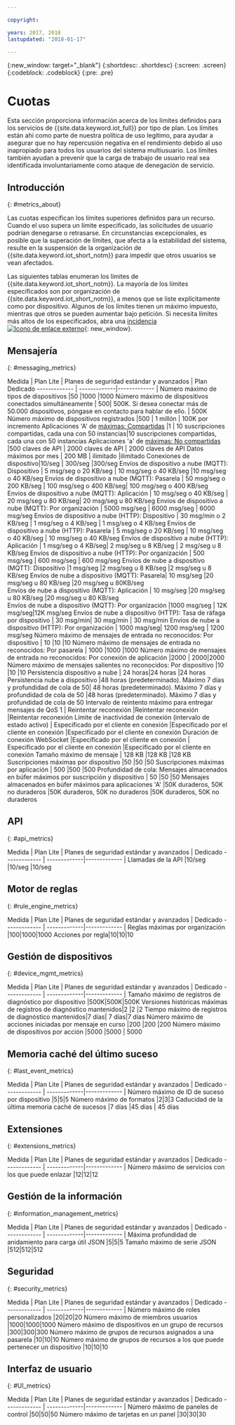 ```yaml
---

copyright:

years: 2017, 2018
lastupdated: "2018-01-17"

---
```


{:new_window: target="\_blank"}
{:shortdesc: .shortdesc}
{:screen: .screen}
{:codeblock: .codeblock}
{:pre: .pre}


# Cuotas
Esta sección proporciona información acerca de los límites definidos para los servicios de {{site.data.keyword.iot_full}} por tipo de plan. Los límites están ahí como parte de nuestra política de uso legítimo, para ayudar a asegurar que no hay repercusión negativa en el rendimiento debido al uso inapropiado para todos los usuarios del sistema multiusuario. Los límites también ayudan a prevenir que la carga de trabajo de usuario real sea identificada involuntariamente como ataque de denegación de servicio.

## Introducción
{: #metrics_about}

Las cuotas especifican los límites superiores definidos para un recurso. Cuando el uso supera un límite especificado, las solicitudes de usuario podrían denegarse o retrasarse. En circunstancias excepcionales, es posible que la superación de límites, que afecta a la estabilidad del sistema, resulte en la suspensión de la organización de {{site.data.keyword.iot_short_notm}} para impedir que otros usuarios se vean afectados.

Las siguientes tablas enumeran los límites de {{site.data.keyword.iot_short_notm}}. La mayoría de los límites especificados son por organización de {{site.data.keyword.iot_short_notm}}, a menos que se liste explícitamente como por dispositivo. Algunos de los límites tienen un máximo impuesto, mientras que otros se pueden aumentar bajo petición. Si necesita límites más altos de los especificados, abra una [incidencia ![Icono de enlace externo](../../../icons/launch-glyph.svg)](https://support.ng.bluemix.net/gethelp/){: new_window}.

## Mensajería
{: #messaging_metrics}

Medida        | Plan Lite      | Planes de seguridad estándar y avanzados     | Plan Dedicado
------------- | -------------|------------- |
Número máximo de tipos de dispositivos |50 |1000 |1000
Número máximo de dispositivos conectados simultáneamente | 500| 500K. Si desea conectar más de 50.000 dispositivos, póngase en contacto para hablar de ello. | 500K
Número máximo de dispositivos registrados |500 | 1 millón | 100K por incremento
Aplicaciones 'A' de [ máximas: Compartidas](../applications/mqtt.html#scalable_apps) |1 | 10 suscripciones compartidas, cada una con 50 instancias|10 suscripciones compartidas, cada una con 50 instancias
Aplicaciones 'a' de [ máximas: No compartidas](../applications/mqtt.html#client_connections) |500 claves de API | 2000 claves de API | 2000 claves de API
Datos máximos por mes | 200 MB | ilimitado |ilimitado
Conexiones de dispositivo|10/seg | 300/seg |300/seg
Envíos de dispositivo a nube (MQTT): Dispositivo | 5 msg/seg o 20 KB/seg | 10 msg/seg o 40 KB/seg |10 msg/seg o 40 KB/seg
Envíos de dispositivo a nube (MQTT): Pasarela  | 50 msg/seg o 200 KB/seg | 100 msg/seg o 400 KB/seg| 100 msg/seg o 400 KB/seg
Envíos de dispositivo a nube (MQTT): Aplicación | 10 msg/seg o 40 KB/seg | 20 msg/seg u 80 KB/seg| 20 msg/seg u 80 KB/seg
Envíos de dispositivo a nube (MQTT): Por organización | 5000 msg/seg | 6000 msg/seg | 6000 msg/seg
Envíos de dispositivo a nube (HTTP): Dispositivo | 30 msg/min o 2 KB/seg | 1 msg/seg o 4 KB/seg | 1 msg/seg o 4 KB/seg
Envíos de dispositivo a nube (HTTP): Pasarela | 5 msg/seg o 20 KB/seg | 10 msg/seg o 40 KB/seg | 10 msg/seg o 40 KB/seg
Envíos de dispositivo a nube (HTTP): Aplicación | 1 msg/seg o 4 KB/seg| 2 msg/seg u 8 KB/seg | 2 msg/seg u 8 KB/seg
Envíos de dispositivo a nube (HTTP): Por organización | 500 msg/seg | 600 msg/seg | 600 msg/seg
Envíos de nube a dispositivo (MQTT): Dispositivo  |1 msg/seg |2 msg/seg u 8 KB/seg |2 msg/seg u 8 KB/seg
Envíos de nube a dispositivo (MQTT): Pasarela| 10 msg/seg |20 msg/seg u 80 KB/seg  |20 msg/seg u 80KB/seg  
Envíos de nube a dispositivo (MQTT): Aplicación | 10 msg/seg |20 msg/seg u 80 KB/seg |20 msg/seg u 80 KB/seg  
Envíos de nube a dispositivo (MQTT): Por organización |1000 msg/seg | 12K msg/seg|12K msg/seg
Envíos de nube a dispositivo (HTTP): Tasa de ráfaga por dispositivo | 30 msg/min| 30 msg/min  | 30 msg/min
Envíos de nube a dispositivo (HTTP): Por organización |  1000 msg/seg|  1200 msg/seg  |  1200 msg/seg
Número máximo de mensajes de entrada no reconocidos: Por dispositivo | 10 |10 |10
Número máximo de mensajes de entrada no reconocidos: Por pasarela | 1000 |1000 |1000
Número máximo de mensajes de entrada no reconocidos: Por conexión de aplicación  |2000 | 2000|2000
Número máximo de mensajes salientes no reconocidos: Por dispositivo |10  |10 |10
Persistencia dispositivo a nube | 24 horas|24 horas |24 horas
Persistencia nube a dispositivo |48 horas (predeterminado). Máximo 7 días y profundidad de cola de 50| 48 horas (predeterminado). Máximo 7 días y profundidad de cola de 50  |48 horas (predeterminado). Máximo 7 días y profundidad de cola de 50
Intervalo de reintento máximo para entregar mensajes de QoS 1 | Reintentar reconexión |Reintentar reconexión |Reintentar reconexión
Límite de inactividad de conexión (intervalo de estado activo) | Especificado por el cliente en conexión |Especificado por el cliente en conexión  |Especificado por el cliente en conexión
Duración de conexión WebSocket |Especificado por el cliente en conexión | Especificado por el cliente en conexión  |Especificado por el cliente en conexión
Tamaño máximo de mensaje | 128 KB |128 KB |128 KB
Suscripciones máximas por dispositivo |50 |50 |50
Suscripciones máximas por aplicación | 500 |500 |500
Profundidad de cola: Mensajes almacenados en búfer máximos por suscripción y dispositivo | 50 |50 |50
Mensajes almacenados en búfer máximos para aplicaciones 'A' |50K duraderos, 50K no duraderos |50K duraderos, 50K no duraderos |50K duraderos, 50K no duraderos


## API
{: #api_metrics}

Medida        | Plan Lite      | Planes de seguridad estándar y avanzados       | Dedicado
------------- | -------------|------------- |
Llamadas de la API |10/seg |10/seg |10/seg

## Motor de reglas
{: #rule_engine_metrics}

Medida        | Plan Lite      | Planes de seguridad estándar y avanzados       | Dedicado
------------- | -------------|------------- |
Reglas máximas por organización |100|1000|1000
Acciones por regla|10|10|10

## Gestión de dispositivos
{: #device_mgmt_metrics}

Medida        | Plan Lite      | Planes de seguridad estándar y avanzados       | Dedicado
------------- | -------------|------------- |
Tamaño máximo de registros de diagnóstico por dispositivo |500K|500K|500K
Versiones históricas máximas de registros de diagnóstico mantenidos|2  |2 |2
Tiempo máximo de registros de diagnóstico mantenidos|7 días| 7 días|7 días
Número máximo de acciones iniciadas por mensaje en curso |200 |200 |200
Número máximo de dispositivos por acción |5000 |5000 | 5000

## Memoria caché del último suceso
{: #last_event_metrics}

Medida        | Plan Lite      | Planes de seguridad estándar y avanzados       | Dedicado
------------- | -------------|------------- |
Número máximo de ID de suceso por dispositivo |5|5|5
Número máximo de formatos |2|3|3
Caducidad de la última memoria caché de sucesos |7 días |45 días | 45 días

## Extensiones
{: #extensions_metrics}

Medida        | Plan Lite      | Planes de seguridad estándar y avanzados       | Dedicado
------------- | -------------|------------- |
Número máximo de servicios con los que puede enlazar |12|12|12

## Gestión de la información
{: #information_management_metrics}

Medida        | Plan Lite      | Planes de seguridad estándar y avanzados       | Dedicado
------------- | -------------|------------- |
Máxima profundidad de anidamiento para carga útil JSON |5|5|5
Tamaño máximo de serie JSON |512|512|512

## Seguridad
{: #security_metrics}

Medida        | Plan Lite      | Planes de seguridad estándar y avanzados       | Dedicado
------------- | -------------|------------- |
Número máximo de roles personalizados |20|20|20
Número máximo de miembros usuarios |1000|1000|1000
Número máximo de dispositivos en un grupo de recursos |300|300|300
Número máximo de grupos de recursos asignados a una pasarela |10|10|10
Número máximo de grupos de recursos a los que puede pertenecer un dispositivo |10|10|10

## Interfaz de usuario
{: #UI_metrics}

Medida        | Plan Lite      | Planes de seguridad estándar y avanzados       | Dedicado
------------- | -------------|------------- |
Número máximo de paneles de control |50|50|50
Número máximo de tarjetas en un panel |30|30|30
